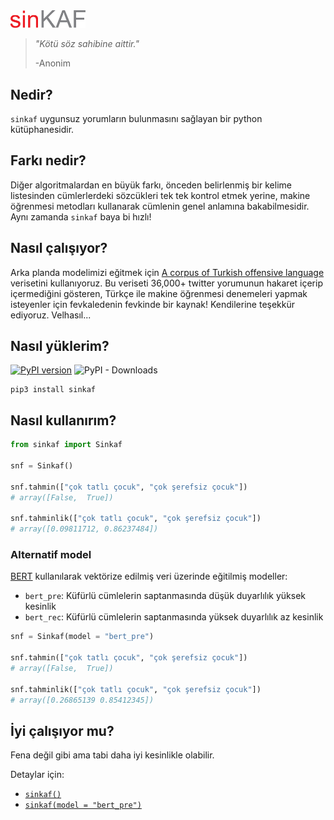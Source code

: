 <img src="sinkaf/data/sinkaf.png" width="120" />

> _"Kötü söz sahibine aittir."_
>
> -Anonim


## Nedir?

`sinkaf` uygunsuz yorumların bulunmasını sağlayan bir python kütüphanesidir.

## Farkı nedir?

Diğer algoritmalardan en büyük farkı, önceden belirlenmiş bir kelime listesinden cümlerlerdeki sözcükleri tek tek kontrol etmek yerine, makine öğrenmesi metodları kullanarak cümlenin genel anlamına bakabilmesidir. Aynı zamanda `sinkaf` baya bi hızlı! 

## Nasıl çalışıyor?

Arka planda modelimizi eğitmek için [A corpus of Turkish offensive language](https://coltekin.github.io/offensive-turkish/guidelines.html) verisetini kullanıyoruz. Bu veriseti 36,000+ twitter yorumunun hakaret içerip içermediğini gösteren, Türkçe ile makine öğrenmesi denemeleri yapmak isteyenler için fevkaledenin fevkinde bir kaynak! Kendilerine teşekkür ediyoruz. Velhasıl...

## Nasıl yüklerim?

[![PyPI version](https://badge.fury.io/py/sinkaf.svg)](https://badge.fury.io/py/sinkaf)
![PyPI - Downloads](https://img.shields.io/pypi/dm/sinkaf?color=orange)

```properties
pip3 install sinkaf
```

## Nasıl kullanırım?

```python
from sinkaf import Sinkaf
  
snf = Sinkaf()

snf.tahmin(["çok tatlı çocuk", "çok şerefsiz çocuk"])
# array([False,  True])

snf.tahminlik(["çok tatlı çocuk", "çok şerefsiz çocuk"])
# array([0.09811712, 0.86237484])
```

### Alternatif model

[BERT](https://github.com/stefan-it/turkish-bert) kullanılarak vektörize edilmiş veri üzerinde eğitilmiş modeller:
- `bert_pre`: Küfürlü cümlelerin saptanmasında düşük duyarlılık yüksek kesinlik
- `bert_rec`: Küfürlü cümlelerin saptanmasında yüksek duyarlılık az kesinlik

```python
snf = Sinkaf(model = "bert_pre")

snf.tahmin(["çok tatlı çocuk", "çok şerefsiz çocuk"])
# array([False,  True])

snf.tahminlik(["çok tatlı çocuk", "çok şerefsiz çocuk"])
# array([0.26865139 0.85412345])

```

## İyi çalışıyor mu?
Fena değil gibi ama tabi daha iyi kesinlikle olabilir. 

Detaylar için:   
- [`sinkaf()`](sinkaf.ipynb)
- [`sinkaf(model = "bert_pre")`](sinkaf_alternatif.ipynb)
